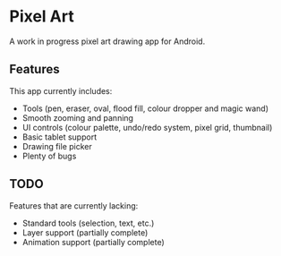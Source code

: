 Pixel Art
========
A work in progress pixel art drawing app for Android.

Features
--------
This app currently includes:
 * Tools (pen, eraser, oval, flood fill, colour dropper and magic wand)
 * Smooth zooming and panning
 * UI controls (colour palette, undo/redo system, pixel grid, thumbnail)
 * Basic tablet support
 * Drawing file picker
 * Plenty of bugs

TODO
----
Features that are currently lacking:
 * Standard tools (selection, text, etc.)
 * Layer support (partially complete)
 * Animation support (partially complete)
